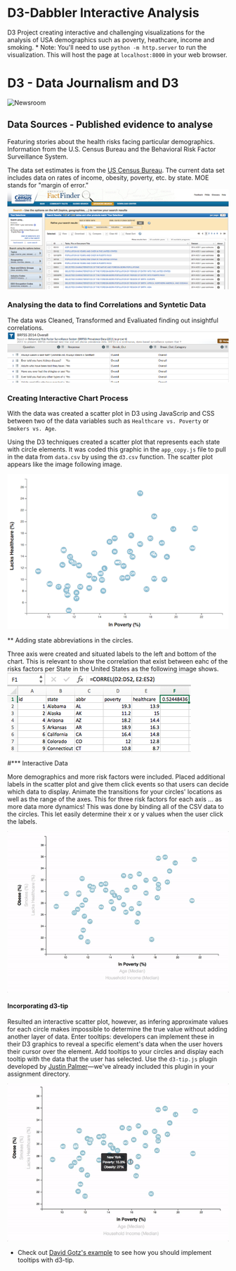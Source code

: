# D3-Dabbler Interactive Analysis
D3 Project creating interactive and challenging visualizations for the analysis of USA demographics such as poverty, heathcare, income and smoking. * Note: You'll need to use `python -m http.server` to run the visualization. This will host the page at `localhost:8000` in your web browser.


# D3 - Data Journalism and D3

![Newsroom](https://media.giphy.com/media/v2xIous7mnEYg/giphy.gif)

## Data Sources - Published evidence to analyse

Featuring stories about the health risks facing particular demographics. Information from the U.S. Census Bureau and the Behavioral Risk Factor Surveillance System.

The data set estimates is from the [US Census Bureau](https://data.census.gov/cedsci/). The current data set includes data on rates of income, obesity, poverty, etc. by state. MOE stands for "margin of error."
![Census data](https://github.com/Yazz-01/D3-Dabbler/blob/main/assets/2-census.jpg)

### Analysing the data to find Correlations and Syntetic Data
The data was Cleaned, Transformed and Evaliuated finding out insightful correlations.
![data analysis](https://github.com/Yazz-01/D3-Dabbler/blob/main/assets/3-brfss.jpg)

### Creating Interactive Chart Process

With the data was created a scatter plot in D3 using JavaScrip and CSS between two of the data variables such as `Healthcare vs. Poverty` or `Smokers vs. Age`.

Using the D3 techniques created a scatter plot that represents each state with circle elements. It was coded this graphic in the `app_copy.js` file to pull in the data from `data.csv` by using the `d3.csv` function. The scatter plot appears like the image following image.

![4-scatter](https://github.com/Yazz-01/D3-Dabbler/blob/main/assets/4-scatter.jpg)
 

** Adding state abbreviations in the circles.

Three axis were created and situated labels to the left and bottom of the chart. This is relevant to show the correlation that exist between eahc of the risks factors per State in the United States as the following image shows.
![5-correlation](https://github.com/Yazz-01/D3-Dabbler/blob/main/assets/5-correl.jpg)


#*** Interactive Data

More demographics and more risk factors were included. Placed additional labels in the scatter plot and give them click events so that users can decide which data to display. Animate the transitions for your circles' locations as well as the range of the axes. This for three risk factors for each axis ... as more data more dynamics!  This was done by binding all of the CSV data to the circles. This let easily determine their x or y values when the user click the labels.

![7-animated-scatter](https://github.com/Yazz-01/D3-Dabbler/blob/main/assets/7-animated-scatter.gif)
#### Incorporating d3-tip

Resulted an interactive scatter plot, however, as infering approximate values for each circle makes impossible to determine the true value without adding another layer of data. Enter tooltips: developers can implement these in their D3 graphics to reveal a specific element's data when the user hovers their cursor over the element. Add tooltips to your circles and display each tooltip with the data that the user has selected. Use the `d3-tip.js` plugin developed by [Justin Palmer](https://github.com/Caged)—we've already included this plugin in your assignment directory.

![8-tooltip](https://github.com/Yazz-01/D3-Dabbler/blob/main/assets/8-tooltip.gif)

* Check out [David Gotz's example](https://bl.ocks.org/davegotz/bd54b56723c154d25eedde6504d30ad7) to see how you should implement tooltips with d3-tip.


